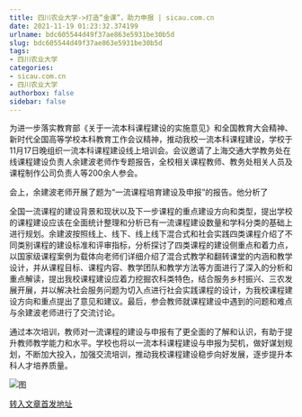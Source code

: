 ```yaml
---
title: 四川农业大学->打造“金课”，助力申报 | sicau.com.cn
date: 2021-11-19 01:23:32.374199
urlname: bdc605544d49f37ae863e5931be30b5d
slug: bdc605544d49f37ae863e5931be30b5d
tags: 
- 四川农业大学
categories:
- sicau.com.cn
- 四川农业大学
authorbox: false
sidebar: false
---
```

为进一步落实教育部《关于一流本科课程建设的实施意见》和全国教育大会精神、新时代全国高等学校本科教育工作会议精神，推动我校一流本科课程建设，学校于11月17日晚组织一流本科课程建设线上培训会。会议邀请了上海交通大学教务处在线课程建设负责人余建波老师作专题报告，全校相关课程教师、教务处相关人员及课程制作公司负责人等200余人参会。

会上，余建波老师开展了题为“一流课程培育建设及申报”的报告。他分析了
<!--more-->
全国一流课程的建设背景和现状以及下一步课程的重点建设方向和类型，提出学校的课程建设应该在全面统计整理和分析已有一流课程建设数量和学科分类的基础上进行规划。余建波按照线上、线下、线上线下混合式和社会实践四类课程介绍了不同类别课程的建设标准和评审指标，分析探讨了四类课程的建设侧重点和着力点，以国家级课程案例为载体向老师们详细介绍了混合式教学和翻转课堂的内涵和教学设计，并从课程目标、课程内容、教学团队和教学方法等方面进行了深入的分析和重点解读，提出我校课程建设应着力挖掘农科类特色，结合服务乡村振兴、三农发展开展，并以解决社会服务问题为切入点进行社会实践课程的设计，为我校课程建设方向和重点提出了意见和建议。最后，参会教师就课程建设中遇到的问题和难点与余建波老师进行了交流讨论。

通过本次培训，教师对一流课程的建设与申报有了更全面的了解和认识，有助于提升教师教学能力和水平。学校也将以一流本科课程建设与申报为契机，做好谋划规划，不断加大投入，加强交流培训，推动我校课程建设稳步向好发展，逐步提升本科人才培养质量。

![图](https://news.sicau.edu.cn/__local/D/C2/1D/CE7ED2ACEBF3E7F4C4CE1733F9B_C5E30C2A_149512.png)

[转入文章首发地址](https://news.sicau.edu.cn/info/1078/65564.htm)